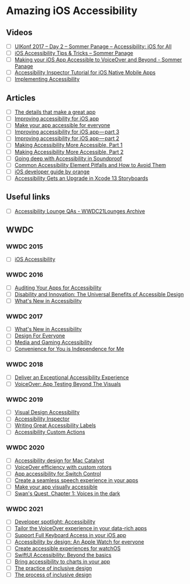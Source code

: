 # Amazing iOS Accessibility

## Videos
- [ ] [UIKonf 2017 – Day 2 – Sommer Panage – Accessibility: iOS for All](https://www.youtube.com/watch?v=G01Ac5njNSs)
- [ ] [iOS Accessibility Tips & Tricks – Sommer Panage](https://www.youtube.com/watch?v=dmMASdKhl_w)
- [ ] [Making your iOS App Accessible to VoiceOver and Beyond - Sommer Panage](https://www.youtube.com/watch?v=-fgSOStivSE)
- [ ] [Accessibility Inspector Tutorial for iOS Native Mobile Apps](https://www.youtube.com/watch?v=EkG5_kWkqwE)
- [ ] [Implementing Accessibility](https://www.youtube.com/watch?v=qu6lf33GqtM)

## Articles 
- [ ] [The details that make a great app](https://cur.at/uzH0kLc?m=web)
- [ ] [Improving accessibility for iOS app](https://medium.com/snowdog-labs/accessibility-for-ios-apps)
- [ ] [Make your app accessible for everyone](https://medium.com/@mecid/make-your-app-accessible-for-everyone-a3f8dc178a2c?source=---------2------------------)
- [ ] [Improving accessibility for iOS app — part 3](https://medium.com/snowdog-labs/improving-accessibility-for-ios-app-part-3-a3db47334e84?source=---------4------------------)
- [ ] [Improving accessibility for iOS app — part 2](https://medium.com/snowdog-labs/improving-accessibility-for-ios-app-part-2-33a0ecd9a500?source=---------5------------------)
- [ ] [Making Accessibility More Accessible, Part 1](https://www.bignerdranch.com/blog/making-accessibility-more-accessible-part-1/)
- [ ] [Making Accessibility More Accessible, Part 2](https://www.bignerdranch.com/blog/making-accessibility-more-accessible-part-2/)
- [ ] [Going deep with Accessibility in Soundproof](http://marcpalmer.net/going-deep-with-accessibility-in-soundproof/)
- [ ] [Common Accessibility Element Pitfalls and How to Avoid Them](https://www.deque.com/blog/ios-nested-accessibility/) 
- [ ] [iOS developer guide by orange](https://a11y-guidelines.orange.com/mobile_EN/dev-ios.html#ios-developer-guide)
- [ ] [Accessibility Gets an Upgrade in Xcode 13 Storyboards](https://emptytheory.com/2021/06/18/accessibility-gets-an-upgrade-in-xcode-13-storyboards/)

## Useful links
- [ ] [Accessibility Lounge QAs - WWDC21Lounges Archive](https://roblack.github.io/WWDC21Lounges/a11y/)
## WWDC 
### WWDC 2015
- [ ] [iOS Accessibility](https://developer.apple.com/videos/play/wwdc2015/201/)
### WWDC 2016
- [ ] [Auditing Your Apps for Accessibility](https://developer.apple.com/videos/play/wwdc2016/407/)
- [ ] [Disability and Innovation: The Universal Benefits of Accessible Design ](https://developer.apple.com/videos/play/wwdc2016/104/)
- [ ] [What's New in Accessibility](https://developer.apple.com/videos/play/wwdc2016/202/)
### WWDC 2017
- [ ] [What's New in Accessibility](https://developer.apple.com/videos/play/wwdc2017/215/)
- [ ] [Design For Everyone](https://developer.apple.com/videos/play/wwdc2017/806/)
- [ ] [Media and Gaming Accessibility](https://developer.apple.com/videos/play/wwdc2017/217/)
- [ ] [Convenience for You is Independence for Me](https://developer.apple.com/videos/play/wwdc2017/110/)

### WWDC 2018
- [ ] [Deliver an Exceptional Accessibility Experience](https://developer.apple.com/videos/play/wwdc2018/230/)
- [ ] [VoiceOver: App Testing Beyond The Visuals](https://developer.apple.com/videos/play/wwdc2018/226/)

### WWDC 2019
- [ ] [Visual Design Accessibility](https://developer.apple.com/videos/play/wwdc2019/244/)
- [ ] [Accessibility Inspector](https://developer.apple.com/videos/play/wwdc2019/257/)
- [ ] [Writing Great Accessibility Labels](https://developer.apple.com/videos/play/wwdc2019/254/)
- [ ] [Accessibility Custom Actions](https://developer.apple.com/videos/play/wwdc2019/250/)

### WWDC 2020
- [ ] [Accessibility design for Mac Catalyst](https://developer.apple.com/wwdc20/10117)
- [ ] [VoiceOver efficiency with custom rotors](https://developer.apple.com/wwdc20/10116)
- [ ] [App accessibility for Switch Control](https://developer.apple.com/wwdc20/10019)
- [ ] [Create a seamless speech experience in your apps](https://developer.apple.com/wwdc20/10022)
- [ ] [Make your app visually accessible](https://developer.apple.com/wwdc20/10020)
- [ ] [Swan's Quest, Chapter 1: Voices in the dark](https://developer.apple.com/wwdc20/10681)

### WWDC 2021
- [ ] [Developer spotlight: Accessibility](https://developer.apple.com/wwdc21/10318)
- [ ] [Tailor the VoiceOver experience in your data-rich apps](https://developer.apple.com/wwdc21/10121)
- [ ] [Support Full Keyboard Access in your iOS app](https://developer.apple.com/wwdc21/10120)
- [ ] [Accessibility by design: An Apple Watch for everyone](https://developer.apple.com/wwdc21/10308)
- [ ] [Create accessible experiences for watchOS](https://developer.apple.com/wwdc21/10223)
- [ ] [SwiftUI Accessibility: Beyond the basics](https://developer.apple.com/wwdc21/10119)
- [ ] [Bring accessibility to charts in your app](https://developer.apple.com/wwdc21/10122)
- [ ] [The practice of inclusive design](https://developer.apple.com/wwdc21/10275)
- [ ] [The process of inclusive design](https://developer.apple.com/wwdc21/10304)
